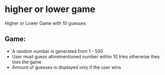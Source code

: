 # higher or lower game
 Higher or Lower Game with 10 guesses
 
 ## Game:
 - A random number is generated from 1 - 500
  - User must guess aforementioned number within 10 tries otherwise they lose the game
  - Amount of guesses is displayed only if the user wins
